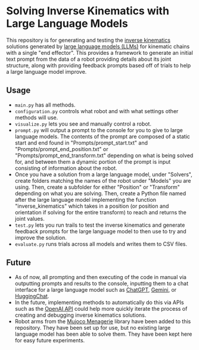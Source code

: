 # Solving Inverse Kinematics with Large Language Models

This repository is for generating and testing the [inverse kinematics](https://en.wikipedia.org/wiki/Inverse_kinematics "Inverse Kinematics Wikipedia") solutions generated by [large language models (LLMs)](https://wikipedia.org/wiki/Large_language_model "Large Language Models Wikipedia") for kinematic chains with a single "end effector". This provides a framework to generate an initial text prompt from the data of a robot providing details about its joint structure, along with providing feedback prompts based off of trials to help a large language model improve.

## Usage

- ``main.py`` has all methods.
- ``configuration.py`` controls what robot and with what settings other methods will use.
- ``visualize.py`` lets you see and manually control a robot.
- ``prompt.py`` will output a prompt to the console for you to give to large language models. The contents of the prompt are composed of a static start and end found in "Prompts/prompt_start.txt" and "Prompts/prompt_end_position.txt" or "Prompts/prompt_end_transform.txt" depending on what is being solved for, and between them a dynamic portion of the prompt is input consisting of information about the robot.
- Once you have a solution from a large language model, under "Solvers", create folders matching the names of the robot under "Models" you are using. Then, create a subfolder for either "Position" or "Transform" depending on what you are solving. Then, create a Python file named after the large language model implementing the function "inverse_kinematics" which takes in a position (or position and orientation if solving for the entire transform) to reach and returns the joint values.
- ``test.py`` lets you run trails to test the inverse kinematics and generate feedback prompts for the large language model to then use to try and improve the solution.
- ``evaluate.py`` runs trials across all models and writes them to CSV files.

## Future

- As of now, all prompting and then executing of the code in manual via outputting prompts and results to the console, inputting them to a chat interface for a large language model such as [ChatGPT](http://chatgpt.com, "ChatGPT"), [Gemini](https://gemini.google.com, "Gemini"), or [HuggingChat](https://huggingface.co/chat, "HuggingChat").
- In the future, implementing methods to automatically do this via APIs such as the [OpenAI API](http://platform.openai.com, "OpenAI API") could help more quickly iterate the process of creating and debugging inverse kinematics solutions.
- Robot arms from the [Mujoco Menagerie](https://github.com/google-deepmind/mujoco_menagerie "Mujoco Menagerie") library have been added to this repository. They have been set up for use, but no existing large language model has been able to solve them. They have been kept here for easy future experiments.